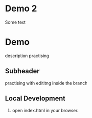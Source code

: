 # Demo 2

Some text 
 # Demo

 description practising

 ## Subheader

 practising with edititng inside the branch

 ## Local Development 

 1. open index.html in your browser.